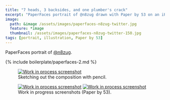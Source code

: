 ```yaml
---
title: "7 heads, 3 backsides, and one plumber's crack"
excerpt: "PaperFaces portrait of @n8zug drawn with Paper by 53 on an iPad."
image: 
  path: &image /assets/images/paperfaces-n8zug-twitter.jpg 
  feature: *image
  thumbnail: /assets/images/paperfaces-n8zug-twitter-150.jpg
tags: [portrait, illustration, Paper by 53]
---
```


PaperFaces portrait of <a href="http://twitter.com/n8zug">@n8zug</a>.

{% include boilerplate/paperfaces-2.md %}

<figure>
	<a href="/assets/images/paperfaces-n8zug-process-1-lg.jpg"><img src="/assets/images/paperfaces-n8zug-process-1-750.jpg" alt="Work in process screenshot"></a>
	<figcaption>Sketching out the composition with pencil.</figcaption>
</figure>

<figure class="half">
	<a href="/assets/images/paperfaces-n8zug-process-2-lg.jpg"><img src="/assets/images/paperfaces-n8zug-process-2-600.jpg" alt="Work in process screenshot"></a>
	<a href="/assets/images/paperfaces-n8zug-process-3-lg.jpg"><img src="/assets/images/paperfaces-n8zug-process-3-600.jpg" alt="Work in process screenshot"></a>
	<figcaption>Work in progress screenshots (Paper by 53).</figcaption>
</figure>
